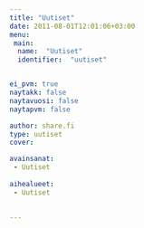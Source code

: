```yaml
---
title: "Uutiset"
date: 2011-08-01T12:01:06+03:00
menu:
 main:
  name:  "Uutiset"
  identifier:  "uutiset"


ei_pvm: true
naytakk: false
naytavuosi: false
naytapvm: false

author: share.fi
type: uutiset
cover:

avainsanat:
 - Uutiset
 
aihealueet:
 - Uutiset
 

---
```


